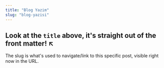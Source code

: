 ```yaml
---
title: "Blog Yazim"
slug: "blog-yazisi"
---
```


## Look at the `title` above, it's straight out of the front matter! ↖

The slug is what's used to navigate/link    to this specific post, visible right now in the URL.
